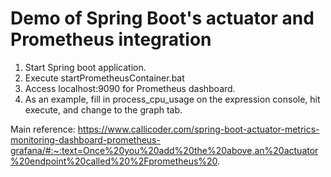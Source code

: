 # Demo of Spring Boot's actuator and Prometheus integration
1. Start Spring boot application.
2. Execute startPrometheusContainer.bat
3. Access localhost:9090 for Prometheus dashboard.
4. As an example, fill in process_cpu_usage on the expression console, hit execute, and change to the graph tab.

Main reference: https://www.callicoder.com/spring-boot-actuator-metrics-monitoring-dashboard-prometheus-grafana/#:~:text=Once%20you%20add%20the%20above,an%20actuator%20endpoint%20called%20%2Fprometheus%20.

